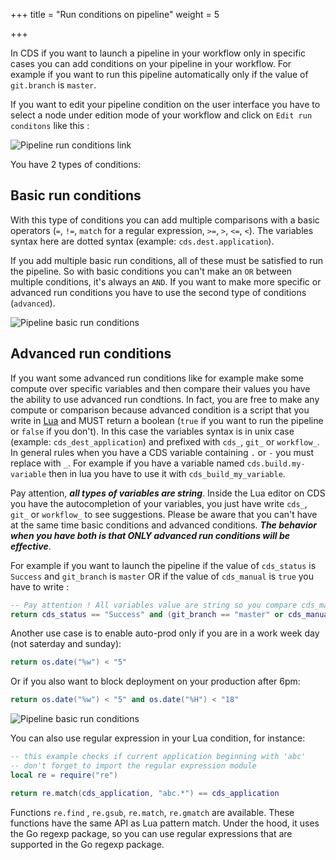 +++
title = "Run conditions on pipeline"
weight = 5

+++

In CDS if you want to launch a pipeline in your workflow only in specific cases you can add conditions on your pipeline in your workflow. For example if you want to run this pipeline automatically only if the value of `git.branch` is `master`.

If you want to edit your pipeline condition on the user interface you have to select a node under edition mode of your workflow and click on `Edit run conditons` like this :

![Pipeline run conditions link](/images/workflow_pipeline_run_conditions_link.png)

You have 2 types of conditions:

## Basic run conditions

With this type of conditions you can add multiple comparisons with a basic operators (`=`, `!=`, `match` for a regular expression, `>=`, `>`, `<=`, `<`). The variables syntax here are dotted syntax (example: `cds.dest.application`).

If you add multiple basic run conditions, all of these must be satisfied to run the pipeline. So with basic conditions you can't make an `OR` between multiple conditions, it's always an `AND`. If you want to make more specific or advanced run conditions you have to use the second type of conditions (`advanced`).

![Pipeline basic run conditions](/images/workflow_pipeline_run_conditions_basic.png)

## Advanced run conditions

If you want some advanced run conditions like for example make some compute over specific variables and then compare their values you have the ability to use advanced run condtions. In fact, you are free to make any compute or comparison because advanced condition is a script that you write in [Lua](http://www.lua.org/) and MUST return a boolean (`true` if you want to run the pipeline or `false` if you don't). In this case the variables syntax is in unix case (example: `cds_dest_application`) and prefixed with `cds_`, `git_` or `workflow_`. In general rules when you have a CDS variable containing `.` or `-` you must replace with `_`. For example if you have a variable named `cds.build.my-variable` then in lua you have to use it with `cds_build_my_variable`.

Pay attention, ***all types of variables are string***. Inside the Lua editor on CDS you have the autocompletion of your variables, you just have write `cds_`, `git_` or `workflow_` to see suggestions. Please be aware that you can't have at the same time basic conditions and advanced conditions. ***The behavior when you have both is that ONLY advanced run conditions will be effective***.

For example if you want to launch the pipeline if the value of `cds_status` is `Success` and `git_branch` is `master` OR if the value of `cds_manual` is `true` you have to write :

```lua
-- Pay attention ! All variables value are string so you compare cds_manual with the string "true" and not true
return cds_status == "Success" and (git_branch == "master" or cds_manual == "true")
```

Another use case is to enable auto-prod only if you are in a work week day (not saterday and sunday):
```lua
return os.date("%w") < "5"
```

Or if you also want to block deployment on your production after 6pm:
```lua
return os.date("%w") < "5" and os.date("%H") < "18"
```

![Pipeline basic run conditions](/images/workflow_pipeline_run_conditions_advanced.png)

You can also use regular expression in your Lua condition, for instance:
```lua
-- this example checks if current application beginning with 'abc'
-- don't forget to import the regular expression module
local re = require("re")

return re.match(cds_application, "abc.*") == cds_application
```

Functions `re.find` , `re.gsub`, `re.match`, `re.gmatch` are available. These functions have the same API as Lua pattern match. Under the hood, it uses the Go regexp package, so you can use regular expressions that are supported in the Go regexp package.
